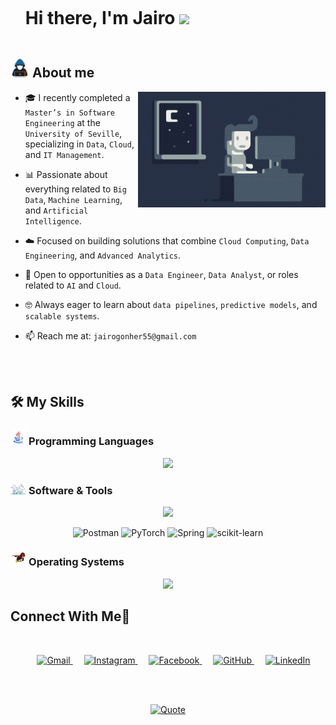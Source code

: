 

<!--h1 without bottom border-->
<div id="user-content-toc">
  <ul align="left">
    <summary>
      <h1 style="display: inline-block">Hi there, I'm Jairo <img width="35px" src="https://raw.githubusercontent.com/iampavangandhi/iampavangandhi/master/gifs/Hi.gif"></h1>
    </summary>
  </ul>
</div>


<!--About Me-->
## <picture><img src = "https://github.com/Jairogonza7/Jairogonza7/blob/main/images/about_me.gif" width = 30px></picture> About me


<picture><img alt="Night Coding" src="https://raw.githubusercontent.com/AVS1508/AVS1508/master/assets/Night-Coding.gif" align="right"/></picture>

- 🎓&nbsp;I recently completed a `Master’s in Software Engineering` at the `University of Seville`, specializing in `Data`, `Cloud`, and `IT Management`.

- 📊&nbsp;Passionate about everything related to `Big Data`, `Machine Learning`, and `Artificial Intelligence`.

- ☁️&nbsp;Focused on building solutions that combine `Cloud Computing`, `Data Engineering`, and `Advanced Analytics`.

- 🤝&nbsp;Open to opportunities as a `Data Engineer`, `Data Analyst`, or roles related to `AI` and `Cloud`.

- 🤓&nbsp;Always eager to learn about `data pipelines`, `predictive models`, and `scalable systems`.

- 📫&nbsp;Reach me at: `jairogonher55@gmail.com`


<br><br>

## 🛠️ My Skills

<!--Programming Languages-->
### <picture><img src="https://github.com/Jairogonza7/Jairogonza7/blob/main/images/Programming_Languages.gif" width=5%></picture> Programming Languages

<p align="center">
  <a href="https://skillicons.dev">
    <img src="https://skillicons.dev/icons?i=c,html,css,py,java,js,ts,scala,r&perline=14" />
  </a>
</p>

<!--Software & Tools-->
### <picture><img src="https://github.com/Jairogonza7/Jairogonza7/blob/main/images/Software_Tools.gif" width=5%></picture> Software & Tools

<p align="center">
  <a href="https://skillicons.dev">
    <img src="https://skillicons.dev/icons?i=git,mysql,mongodb,nodejs,express,docker,matlab,figma,github,vscode,react&perline=14" />
  </a>
</p>

<!--Extra Tools (not in skillicons.dev)-->
<p align="center">
  <img src="https://img.shields.io/badge/Postman-FC8019?style=for-the-badge&logo=postman&logoColor=white" alt="Postman" />
  <img src="https://img.shields.io/badge/PyTorch-EE4C2C?style=for-the-badge&logo=pytorch&logoColor=white" alt="PyTorch" />
  <img src="https://img.shields.io/badge/Spring-6DB33F?style=for-the-badge&logo=spring&logoColor=white" alt="Spring" />
  <img src="https://img.shields.io/badge/scikit--learn-F7931E?style=for-the-badge&logo=scikit-learn&logoColor=white" alt="scikit-learn" />
</p>

<!--Operating Systems-->
### <picture><img src="https://github.com/Jairogonza7/Jairogonza7/blob/main/images/OS.gif" width=5%></picture> Operating Systems

<p align="center">
  <a href="https://skillicons.dev">
    <img src="https://skillicons.dev/icons?i=windows,linux,ubuntu&perline=14" />
  </a>
</p>


<!-- Connect with me -->
## Connect With Me🤝
<br>
<p align="center">
  &emsp;
  <a href="mailto:jairomega19@gmail.com">
    <img src="https://img.shields.io/badge/Gmail-red?style=for-the-badge&logo=gmail&logoColor=white" alt="Gmail">
  </a>
  &emsp;
  <a href="https://www.instagram.com/Jairogonza7/">
    <img src="https://img.shields.io/badge/Instagram-pink?style=for-the-badge&logo=instagram&logoColor=white&color=%23E1306C" alt="Instagram">
  </a>
  &emsp;
  <a href="https://www.facebook.com/Jairogonza7/">
    <img src="https://img.shields.io/badge/facebook-blue?style=for-the-badge&logo=facebook&logoColor=white&color=%233b5998" alt="Facebook">
  </a>
  &emsp;
  <a href="https://github.com/Jairogonza7">
    <img src="https://img.shields.io/badge/Github-black?style=for-the-badge&logo=github&logoColor=white" alt="GitHub">
  </a>
  &emsp;
  <a href="https://www.linkedin.com/in/jairo-gonz%C3%A1lez-hern%C3%A1ndez-7a5a52162/">
    <img src="https://img.shields.io/badge/LinkedIn-blue?style=for-the-badge&logo=linkedin&logoColor=white" alt="LinkedIn">
  </a>
</p>

<br>




<br>

 <p align = "center">
	<a href="https://github.com/jairogonza7/github-readme-quotes"> <img alt = "Quote" src="https://quotes-github-readme.vercel.app/api?type=horizontal&theme=tokyonight&animation=grow_out_in&quoteCategory=programming">
</p>

